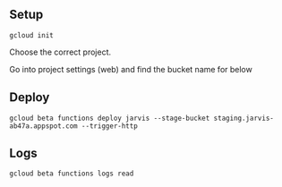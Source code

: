 ## Setup

`gcloud init`

Choose the correct project.

Go into project settings (web) and find the bucket name for below

## Deploy

`gcloud beta functions deploy jarvis --stage-bucket staging.jarvis-ab47a.appspot.com --trigger-http`

## Logs

`gcloud beta functions logs read`
